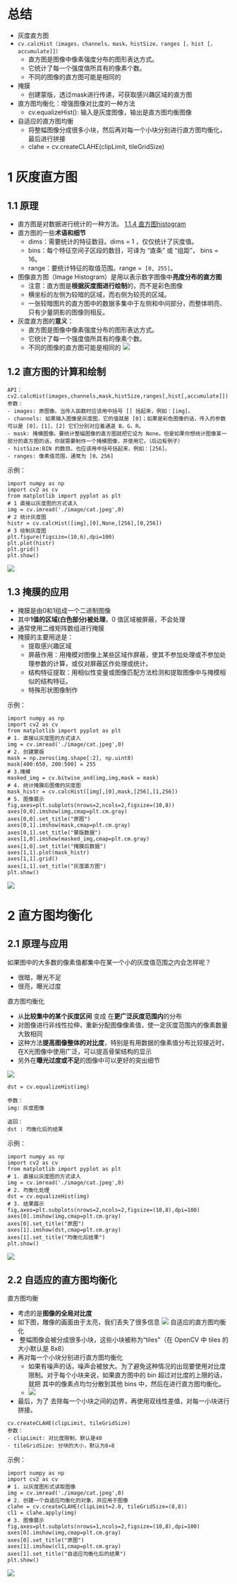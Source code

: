 # 总结
- 灰度直方图
- `cv.calcHist（images，channels，mask，histSize，ranges [，hist [，accumulate]]）`
	- 直方图是图像中像素强度分布的图形表达方式。
	- 它统计了每一个强度值所具有的像素个数。
	- 不同的图像的直方图可能是相同的
- 掩膜
	- 创建蒙版，透过mask进行传递，可获取感兴趣区域的直方图
- 直方图均衡化：增强图像对比度的一种方法
	- cv.equalizeHist(): 输入是灰度图像，输出是直方图均衡图像
- 自适应的直方图均衡
	- 将整幅图像分成很多小块，然后再对每一个小块分别进行直方图均衡化，最后进行拼接
	- clahe = cv.createCLAHE(clipLimit, tileGridSize)

# 1 灰度直方图
## 1.1 原理
- 直方图是对数据进行统计的一种方法。 [1.1.4 直方图histogram](../07%20ai/1.1.4%20直方图histogram.md)
- 直方图的一些**术语和细节**
	- dims：需要统计的特征数目。dims = 1 ，仅仅统计了灰度值。
	- bins：每个特征空间子区段的数目，可译为 “直条” 或 “组距”， bins = 16。
	- range：要统计特征的取值范围。range =` [0, 255]`。
- 图像直方图（Image Histogram）是用以表示数字图像中**亮度分布的直方图**
	- 注意：直方图是**根据灰度图进行绘制**的，而不是彩色图像
	 - 横坐标的左侧为较暗的区域，而右侧为较亮的区域。
	 - 一张较暗图片的直方图中的数据多集中于左侧和中间部分，而整体明亮、只有少量阴影的图像则相反。
- 灰度直方图的**意义**：
	- 直方图是图像中像素强度分布的图形表达方式。   
	- 它统计了每一个强度值所具有的像素个数。
	- 不同的图像的直方图可能是相同的
![](../photo/Pasted%20image%2020240122155638.png)

## 1.2 直方图的计算和绘制
```
API：
cv2.calcHist(images,channels,mask,histSize,ranges[,hist[,accumulate]])
参数：
- images: 原图像。当传入函数时应该用中括号 [] 括起来，例如：[img]。
- channels: 如果输入图像是灰度图，它的值就是 [0]；如果是彩色图像的话，传入的参数可以是 [0]，[1]，[2] 它们分别对应着通道 B，G，R。 　　
- mask: 掩模图像。要统计整幅图像的直方图就把它设为 None。但是如果你想统计图像某一部分的直方图的话，你就需要制作一个掩模图像，并使用它。（后边有例子） 　　
- histSize:BIN 的数目。也应该用中括号括起来，例如：[256]。 　　
- ranges: 像素值范围，通常为 [0，256]
```

示例：
```
import numpy as np
import cv2 as cv
from matplotlib import pyplot as plt
# 1 直接以灰度图的方式读入
img = cv.imread('./image/cat.jpeg',0)
# 2 统计灰度图
histr = cv.calcHist([img],[0],None,[256],[0,256])
# 3 绘制灰度图
plt.figure(figsize=(10,6),dpi=100)
plt.plot(histr)
plt.grid()
plt.show()
```
![](../photo/Pasted%20image%2020240122160148.png)
## 1.3 掩膜的应用
- 掩膜是由0和1组成一个二进制图像
- 其中**1值的区域(白色部分)被处理**，0 值区域被屏蔽，不会处理
- 通常使用二维矩阵数组进行掩膜
- 掩膜的主要用途是：
	- 提取感兴趣区域
	- 屏蔽作用：用掩模对图像上某些区域作屏蔽，使其不参加处理或不参加处理参数的计算，或仅对屏蔽区作处理或统计。
	- 结构特征提取：用相似性变量或图像匹配方法检测和提取图像中与掩模相似的结构特征。
	- 特殊形状图像制作

示例：
```
import numpy as np
import cv2 as cv
from matplotlib import pyplot as plt
# 1. 直接以灰度图的方式读入
img = cv.imread('./image/cat.jpeg',0)
# 2. 创建蒙版
mask = np.zeros(img.shape[:2], np.uint8)
mask[400:650, 200:500] = 255
# 3.掩模
masked_img = cv.bitwise_and(img,img,mask = mask)
# 4. 统计掩膜后图像的灰度图
mask_histr = cv.calcHist([img],[0],mask,[256],[1,256])
# 5. 图像展示
fig,axes=plt.subplots(nrows=2,ncols=2,figsize=(10,8))
axes[0,0].imshow(img,cmap=plt.cm.gray)
axes[0,0].set_title("原图")
axes[0,1].imshow(mask,cmap=plt.cm.gray)
axes[0,1].set_title("蒙版数据")
axes[1,0].imshow(masked_img,cmap=plt.cm.gray)
axes[1,0].set_title("掩膜后数据")
axes[1,1].plot(mask_histr)
axes[1,1].grid()
axes[1,1].set_title("灰度直方图")
plt.show()
```
![](../photo/Pasted%20image%2020240122160401.png)
# 2 直方图均衡化
## 2.1 原理与应用
如果图中的大多数的像素值都集中在某一个小的灰度值范围之内会怎样呢？
- 很暗，曝光不足
- 很亮，曝光过度
  
直方图均衡化
- 从**比较集中的某个灰度区间** 变成 在**更广泛灰度范围内**的分布
- 对图像进行非线性拉伸，重新分配图像像素值，使一定灰度范围内的像素数量大致相同
- 这种方法**提高图像整体的对比度**，特别是有用数据的像素值分布比较接近时，在X光图像中使用广泛，可以提高骨架结构的显示
- 另外在**曝光过度或不足**的图像中可以更好的突出细节

![](../photo/Pasted%20image%2020240122161035.png)
```
dst = cv.equalizeHist(img)

参数：
img: 灰度图像

返回：
dst : 均衡化后的结果
```

示例：
```
import numpy as np
import cv2 as cv
from matplotlib import pyplot as plt
# 1. 直接以灰度图的方式读入
img = cv.imread('./image/cat.jpeg',0)
# 2. 均衡化处理
dst = cv.equalizeHist(img)
# 3. 结果展示
fig,axes=plt.subplots(nrows=2,ncols=2,figsize=(10,8),dpi=100)
axes[0].imshow(img,cmap=plt.cm.gray)
axes[0].set_title("原图")
axes[1].imshow(dst,cmap=plt.cm.gray)
axes[1].set_title("均衡化后结果")
plt.show()
```
![](../photo/Pasted%20image%2020240122161134.png)
## 2.2 自适应的直方图均衡化
直方图均衡
- 考虑的是**图像的全局对比度**
- 如下图，雕像的画面由于太亮，我们丢失了很多信息
![](../photo/Pasted%20image%2020240122161305.png)
自适应的直方图均衡化
-  整幅图像会被分成很多小块，这些小块被称为“tiles”（在 OpenCV 中 tiles 的 大小默认是 8x8）
- 再对每一个小块分别进行直方图均衡化
	- 如果有噪声的话，噪声会被放大。为了避免这种情况的出现要使用对比度限制。对于每个小块来说，如果直方图中的 bin 超过对比度的上限的话，就把 其中的像素点均匀分散到其他 bins 中，然后在进行直方图均衡化。
	- ![](../photo/Pasted%20image%2020240122161655.png)
- 最后，为了 去除每一个小块之间的边界，再使用双线性差值，对每一小块进行拼接。

```
cv.createCLAHE(clipLimit, tileGridSize)
参数：
- clipLimit: 对比度限制，默认是40
- tileGridSize: 分块的大小，默认为8∗8
```
示例：
```
import numpy as np
import cv2 as cv
# 1. 以灰度图形式读取图像
img = cv.imread('./image/cat.jpeg',0)
# 2. 创建一个自适应均衡化的对象，并应用于图像
clahe = cv.createCLAHE(clipLimit=2.0, tileGridSize=(8,8))
cl1 = clahe.apply(img)
# 3. 图像展示
fig,axes=plt.subplots(nrows=1,ncols=2,figsize=(10,8),dpi=100)
axes[0].imshow(img,cmap=plt.cm.gray)
axes[0].set_title("原图")
axes[1].imshow(cl1,cmap=plt.cm.gray)
axes[1].set_title("自适应均衡化后的结果")
plt.show()
```
![](../photo/Pasted%20image%2020240122161804.png)